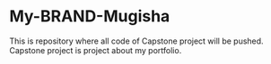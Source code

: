 # My-BRAND-Mugisha
This is repository where all code of Capstone project will be pushed.
Capstone project is project about my portfolio.
